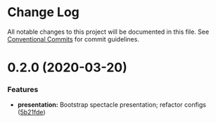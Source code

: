 # Change Log

All notable changes to this project will be documented in this file.
See [Conventional Commits](https://conventionalcommits.org) for commit guidelines.

# 0.2.0 (2020-03-20)


### Features

* **presentation:** Bootstrap spectacle presentation; refactor configs ([5b21fde](https://github.com/css-in-ts/design-system/commit/5b21fdec2000c223b133cbffb9ce01a0f0a2f70e))
